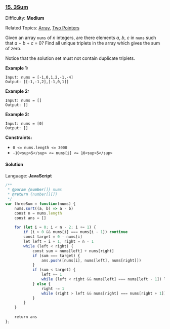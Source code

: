 ### [15\. 3Sum](https://leetcode.com/problems/3sum/)

Difficulty: **Medium**  

Related Topics: [Array](https://leetcode.com/tag/array/), [Two Pointers](https://leetcode.com/tag/two-pointers/)


Given an array `nums` of _n_ integers, are there elements _a_, _b_, _c_ in `nums` such that _a_ + _b_ + _c_ = 0? Find all unique triplets in the array which gives the sum of zero.

Notice that the solution set must not contain duplicate triplets.

**Example 1:**

```
Input: nums = [-1,0,1,2,-1,-4]
Output: [[-1,-1,2],[-1,0,1]]
```

**Example 2:**

```
Input: nums = []
Output: []
```

**Example 3:**

```
Input: nums = [0]
Output: []
```

**Constraints:**

*   `0 <= nums.length <= 3000`
*   `-10<sup>5</sup> <= nums[i] <= 10<sup>5</sup>`


#### Solution

Language: **JavaScript**

```javascript
/**
 * @param {number[]} nums
 * @return {number[][]}
 */
var threeSum = function(nums) {
    nums.sort((a, b) => a - b)
    const n = nums.length
    const ans = []
    
    for (let i = 0; i < n - 2; i += 1) {
        if (i > 0 && nums[i] === nums[i - 1]) continue
        const target = 0 - nums[i]
        let left = i + 1, right = n - 1
        while (left < right) {
            const sum = nums[left] + nums[right]
            if (sum === target) {
                ans.push([nums[i], nums[left], nums[right]])
            }
            if (sum < target) {
                left += 1
                while (left < right && nums[left] === nums[left - 1]) left += 1
            } else {
                right -= 1
                while (right > left && nums[right] === nums[right + 1]) right -= 1
            }
        }
    }
    
    return ans
};
```